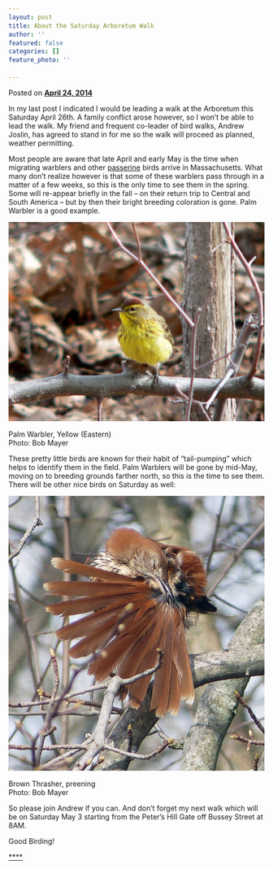 ```yaml
---
layout: post
title: About the Saturday Arboretum Walk
author: ''
featured: false
categories: []
feature_photo: ''

---
```

Posted on [**April 24, 2014**](https://web.archive.org/web/20160725155432/http://www.arbotopia.com/about-the-saturday-arboretum-walk/ "6:32 pm")

In my last post I indicated I would be leading a walk at the Arboretum this Saturday April 26th. A family conflict arose however, so I won’t be able to lead the walk. My friend and frequent co-leader of bird walks, Andrew Joslin, has agreed to stand in for me so the walk will proceed as planned, weather permitting.

Most people are aware that late April and early May is the time when migrating warblers and other [passerine](http://en.wikipedia.org/wiki/Passerine "passerine") birds arrive in Massachusetts. What many don’t realize however is that some of these warblers pass through in a matter of a few weeks, so this is the only time to see them in the spring. Some will re-appear briefly in the fall – on their return trip to Central and South America – but by then their bright breeding coloration is gone. Palm Warbler is a good example.

![](/images/P1080759-1.jpg)

Palm Warbler, Yellow (Eastern)  
Photo: Bob Mayer

These pretty little birds are known for their habit of “tail-pumping” which helps to identify them in the field. Palm Warblers will be gone by mid-May, moving on to breeding grounds farther north, so this is the time to see them. There will be other nice birds on Saturday as well:

![](/images/P1040891-1.jpg)

Brown Thrasher, preening  
Photo: Bob Mayer

So please join Andrew if you can. And don’t forget my next walk which will be on Saturday May 3 starting from the Peter’s Hill Gate off Bussey Street at 8AM.

Good Birding!

[****](https://web.archive.org/web/20160725155432/http://www.arbotopia.com/2014/04/#)